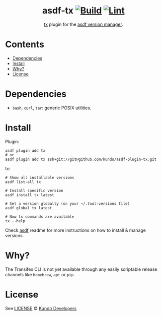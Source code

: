<div align="center">

# asdf-tx [![Build](https://github.com/kundo/asdf-tx/actions/workflows/build.yml/badge.svg)](https://github.com/kundo/asdf-tx/actions/workflows/build.yml) [![Lint](https://github.com/kundo/asdf-tx/actions/workflows/lint.yml/badge.svg)](https://github.com/kundo/asdf-tx/actions/workflows/lint.yml)


[tx](https://github.com/transifex/cli) plugin for the [asdf version manager](https://asdf-vm.com).

</div>

# Contents

- [Dependencies](#dependencies)
- [Install](#install)
- [Why?](#why)
- [License](#license)

# Dependencies

- `bash`, `curl`, `tar`: generic POSIX utilities.

# Install

Plugin:

```shell
asdf plugin add tx
# or
asdf plugin add tx ssh+git://git@github.com/kundo/asdf-plugin-tx.git
```

tx:

```shell
# Show all installable versions
asdf list-all tx

# Install specific version
asdf install tx latest

# Set a version globally (on your ~/.tool-versions file)
asdf global tx latest

# Now tx commands are available
tx --help
```

Check [asdf](https://github.com/asdf-vm/asdf) readme for more instructions on how to
install & manage versions.

# Why?
The Transifex CLI is not yet available through any easily scriptable
release channels like `homebrew`, `apt` or `pip`.

# License

See [LICENSE](LICENSE) © [Kundo Developers](https://github.com/kundo/)
